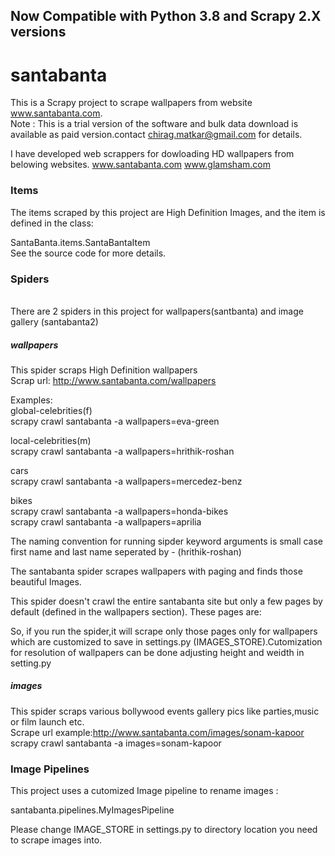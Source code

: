 **<h2>Now Compatible with Python 3.8 and Scrapy 2.X versions </h2>**

**<h1>santabanta</h1>**    

This is a Scrapy project to scrape wallpapers from website www.santabanta.com.  
Note : This is a trial version of the software and bulk data download is available as paid version.contact chirag.matkar@gmail.com for details.

I have developed web scrappers for dowloading HD wallpapers from belowing websites.
www.santabanta.com
www.glamsham.com



**<h3>Items</h3>**    

The items scraped by this project are High Definition Images, and the item is defined in the class:  

SantaBanta.items.SantaBantaItem  
See the source code for more details.      

**<h3>Spiders</h3>**    
There are 2 spiders in this project for  wallpapers(santbanta) and image gallery (santabanta2)

**<h5>wallpapers</h5>**
This spider scraps High Definition wallpapers  
Scrap url: http://www.santabanta.com/wallpapers   

Examples:   
global-celebrities(f)      
scrapy crawl santabanta -a wallpapers=eva-green   

local-celebrities(m)   
scrapy crawl santabanta -a wallpapers=hrithik-roshan   
   
cars     
scrapy crawl santabanta -a wallpapers=mercedez-benz  

bikes   
scrapy crawl santabanta -a wallpapers=honda-bikes  
scrapy crawl santabanta -a wallpapers=aprilia   


The naming convention for running sipder keyword arguments is small case first name and last name seperated by - (hrithik-roshan)    

The santabanta spider scrapes wallpapers with paging and finds those beautiful Images.     

This spider doesn't crawl the entire santabanta site but only a few pages by default (defined in the wallpapers section).   These pages are:    

 

So, if you run the spider,it will scrape only those pages only for wallpapers which are customized to save in settings.py (IMAGES_STORE).Cutomization for resolution of wallpapers can be done adjusting height and weidth in setting.py   

**<h5>images</h5>**
This spider scraps various bollywood events gallery pics like parties,music or film launch etc.  
Scrape url example:http://www.santabanta.com/images/sonam-kapoor      
scrapy crawl santabanta -a images=sonam-kapoor    


**<h3>Image Pipelines</h3>**      

This project uses a cutomized Image pipeline to rename images :    

santabanta.pipelines.MyImagesPipeline    

Please change IMAGE_STORE in settings.py to directory location you need to scrape images into.
